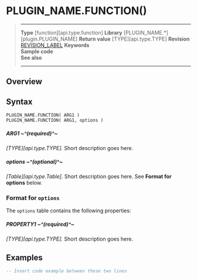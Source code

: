 # PLUGIN_NAME.FUNCTION()

> --------------------- ------------------------------------------------------------------------------------------
> __Type__              [function][api.type.function]
> __Library__           [PLUGIN_NAME.*][plugin.PLUGIN_NAME]
> __Return value__      [TYPE][api.type.TYPE]
> __Revision__          [REVISION_LABEL](REVISION_URL)
> __Keywords__          
> __Sample code__       
> __See also__          
> --------------------- ------------------------------------------------------------------------------------------


## Overview



## Syntax

	PLUGIN_NAME.FUNCTION( ARG1 )
	PLUGIN_NAME.FUNCTION( ARG1, options )

##### ARG1 ~^(required)^~
_[TYPE][api.type.TYPE]._ Short description goes here.

##### options ~^(optional)^~
_[Table][api.type.Table]._ Short description goes here. See **Format for options** below.


### Format for `options`

The `options` table contains the following properties:

##### PROPERTY1 ~^(required)^~
_[TYPE][api.type.TYPE]._ Short description goes here.


## Examples

``````lua
-- Insert code example between these two lines
``````
